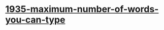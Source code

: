 # [1935-maximum-number-of-words-you-can-type](https://leetcode.com/problems/maximum-number-of-words-you-can-type)